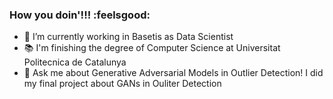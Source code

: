 ### How you doin'!!! :feelsgood:

- 🔭 I’m currently working in Basetis as Data Scientist
- :books: I'm finishing the degree of Computer Science at Universitat Politecnica de Catalunya
- 💬 Ask me about Generative Adversarial Models in Outlier Detection! I did my final project about GANs in Ouliter Detection

